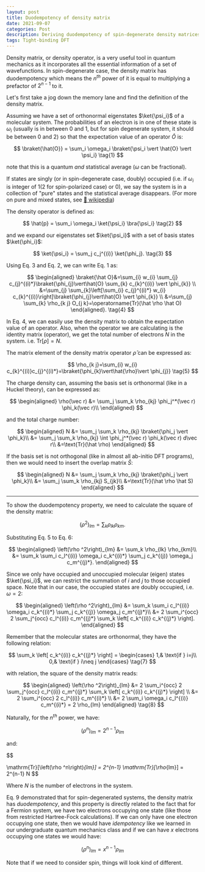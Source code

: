 ```yaml
---
layout: post
title: Duodempotency of density matrix
date: 2021-09-07
categories: Post
description: Deriving duodempotency of spin-degenerate density matrices
tags: Tight-binding DFT
---
```


Density matrix, or density operator, is a very useful tool in quantum mechanics as it incorporates all the essential information of a set of wavefunctions.
In spin-degenerate case, the density matrix has duodempotency which means the $n^{th}$ power of it is equal to multiplying a prefactor of $2^{n-1}$ to it.

Let's first take a jog down the memory lane and find the definition of the density matrix.

Assuming we have a set of orthonormal eigenstates $\ket{\psi_i}$ of a molecular system.
The probabilities of an electron is in one of these state is $\omega_i$ (usually is in between 0 and 1, but for spin degenerate system, it should be between 0 and 2) so that the expectation value of an operator $\hat{O}$ is:

$$
\braket{\hat{O}} = \sum_i \omega_i \braket{\psi_i \vert \hat{O} \vert \psi_i}
\tag{1}
$$

note that this is a quantum _and_ statistical average ($\omega$ can be fractional).

If states are singly (or in spin-degenerate case, doubly) occupied (i.e. if $\omega_i$ is integer of $1$($2$ for spin-polarized case) or $0$), we say the system is in a collection of "pure" states and the statistical average disappears. (For more on pure and mixed states, see [:link: wikipedia](https://www.wikiwand.com/en/Density_matrix#/Pure_and_mixed_states))
<!-- In our case, for a system with multiple electrons, ignoring thermal excitations, we have a set of occupied states. -->

The density operator is defined as:

$$
\hat{p} = \sum_i \omega_i \ket{\psi_i} \bra{\psi_i}
\tag{2}
$$

and we expand our eigenstates set $\ket{\psi_i}$ with a set of basis states $\ket{\phi_i}$:

$$
\ket{\psi_i} = \sum_j c_j^{(i)} \ket{\phi_j}.
\tag{3}
$$

Using Eq. 3 and Eq. 2, we can write Eq. 1 as:

$$
\begin{aligned}
\braket{\hat O}&=\sum_{i} w_{i} \sum_{j} c_{j}^{(i)*}\braket{\phi_{j}\vert\hat{O} \sum_{k} c_{k}^{(i)} \vert \phi_{k}} \\
&=\sum_{j} \sum_{k}\left[\sum_{i} c_{j}^{(i)*} w_{i} c_{k}^{(i)}\right]\braket{\phi_{j}\vert\hat{O} \vert \phi_{k}} \\
&=\sum_{j} \sum_{k} \rho_{k j} O_{j k}=\operatorname{Tr}(\hat \rho \hat O)
\end{aligned}.
\tag{4}
$$

In Eq. 4, we can easily use the density matrix to obtain the expectation value of an operator.
Also, when the operator we are calculating is the identity matrix (operator), we get the total number of electrons $N$ in the system.
i.e. $\mathrm{Tr}[\rho]=N$.

The matrix element of the density matrix operator $\hat \rho$ can be expressed as:

$$
\rho_{k j}=\sum_{i}  w_{i} c_{k}^{(i)}c_{j}^{(i)*}=\braket{\phi_{k}\vert\hat{\rho}\vert \phi_{j}}
\tag{5}
$$

The charge density can, assuming the basis set is orthonormal (like in a Huckel theory), can be expressed as:

$$
\begin{aligned}
\rho(\vec r) &= \sum_j \sum_k \rho_{kj} \phi_j^*(\vec r) \phi_k(\vec r)\\
\end{aligned}
$$

and the total charge number:

$$
\begin{aligned}
N &= \sum_j \sum_k \rho_{kj} \braket{\phi_j \vert \phi_k}\\
&= \sum_j \sum_k \rho_{kj} \int \phi_j^*(\vec r) \phi_k(\vec r) d\vec r\\
&=\text{Tr}(\hat \rho)
\end{aligned}
$$

If the basis set is not orthogonal (like in almost all ab-initio DFT programs), then we would need to insert the overlap matrix $\hat S$:

$$
\begin{aligned}
N &= \sum_j \sum_k \rho_{kj} \braket{\phi_j \vert \phi_k}\\
&= \sum_j \sum_k \rho_{kj} S_{jk}\\
&=\text{Tr}(\hat \rho \hat S)
\end{aligned}
$$


---

To show the duodempotency property, we need to calculate the square of the density matrix:

$$
\left(\rho ^2\right)_{lm} = \sum_k \rho_{lk} \rho_{km}.
\tag{6}
$$

Substituting Eq. 5 to Eq. 6:

$$
\begin{aligned}
\left(\rho ^2\right)_{lm} &= \sum_k \rho_{lk} \rho_{km}\\
&= \sum_k \sum_i c_l^{(i)} \omega_i c_k^{(i)*} \sum_j c_k^{(j)} \omega_j c_m^{(j)*}.
\end{aligned}
$$

Since we only have occupied and unoccupied molecular (eigen) states $\ket{\psi_i}$, we can restrict the summation of $i$ and $j$ to those occupied space. Note that in our case, the occupied states are doubly occupied, i.e. $\omega = 2$:

$$
\begin{aligned}
\left(\rho ^2\right)_{lm} &=  \sum_k \sum_i c_l^{(i)} \omega_i c_k^{(i)*} \sum_j c_k^{(j)} \omega_j c_m^{(j)*}\\
&= 2 \sum_i^{occ} 2 \sum_j^{occ}   c_l^{(i)} c_m^{(j)*} \sum_k \left[ c_k^{(i)} c_k^{(j)*} \right].
\end{aligned}
$$

Remember that the molecular states are orthonormal, they have the following relation:

$$
\sum_k \left[ c_k^{(i)} c_k^{(j)*} \right] =
\begin{cases}
    1,& \text{if } i=j\\
    0,& \text{if } i\neq j
\end{cases}
\tag{7}
$$

with relation, the square of the density matrix reads:

$$
\begin{aligned}
\left(\rho ^2\right)_{lm} &= 2 \sum_i^{occ} 2 \sum_j^{occ}   c_l^{(i)} c_m^{(j)*} \sum_k \left[ c_k^{(i)} c_k^{(j)*} \right] \\
&= 2 \sum_i^{occ} 2 c_l^{(i)} c_m^{(i)*} \\
&= 2 \sum_i \omega_i c_l^{(i)} c_m^{(i)*} = 2 \rho_{lm}
\end{aligned}
\tag{8}
$$

Naturally, for the $n^{th}$ power, we have:

$$
\left(\rho ^n\right)_{lm} = 2^{n-1} \rho_{lm}
\tag{9}
$$

and:

$$

\mathrm{Tr}[\left(\rho ^n\right)_{lm}] = 2^{n-1} \mathrm{Tr}[\rho_{lm}] = 2^{n-1} N
$$

Where $N$ is the number of electrons in the system.

Eq. 9 demonstrated that for spin-degenerated systems, the density matrix has _duodempotency_, and this property is directly related to the fact that for a Fermion system, we have two electrons occupying one state (like those from restricted Hartree-Fock calculations).
If we can only have one electron occupying one state, then we would have _idempotency_ like we learned in our undergraduate quantum mechanics class and if we can have $x$ electrons occupying one states we would have:

$$
\left(\rho ^n\right)_{lm} = x^{n-1} \rho_{lm}
$$

Note that if we need to consider spin, things will look kind of different.
